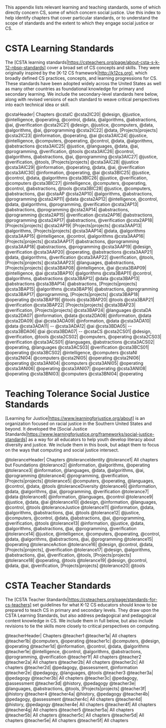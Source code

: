 This appendix lists relevant learning and teaching standards, some of which directly concern CS, some of which concern social justice. Use this index to help identify chapters that cover particular standards, or to understand the scope of standards and the extent to which they engage social justice or CS.


# CSTA Learning Standards

The [CSTA learning standards|https://csteachers.org/page/about-csta-s-k-12-nbsp-standards] cover a broad set of CS concepts and skills. They were originally inspired by the [K-12 CS framework|http://k12cs.org], which broadly defined CS practices, concepts, and learning progressions for CS. These standards have been adopted widely across the United States as well as many other countries as foundational knowledge for primary and secondary learning. We include the secondary-level standards here below, along with revised versions of each standard to weave critical perspectives into each technical idea or skill.

@cstaHeader| Chapters
@cstaIC
@csta2IC20| @design, @justice, @intelligence, @operating, @control, @data, @algorithms, @abstractions, @ai, @verification
@csta2IC21| @design, @justice, @computers, @data, @algorithms, @ai, @programming
@csta2IC22| @data, [Projects|projects]
@csta2IC23| @information, @operating, @ai
@csta3AIC24| @justice, @intelligence, @computers, @operating, @control, @data, @algorithms, @abstractions
@csta3AIC25| @justice, @languages, @data, @ai, @programming, @verification, @tools
@csta3AIC26| @control, @algorithms, @abstractions, @ai, @programming
@csta3AIC27| @justice, @verification, @tools, [Projects|projects]
@csta3AIC28| @justice
@csta3AIC29| @information, @operating, @data, @ai, @verification
@csta3AIC30| @information, @operating, @ai
@csta3BIC25| @justice, @control, @data, @algorithms
@csta3BIC26| @justice, @verification, @computers
@csta3BIC27| @intelligence, @computers, @operating, @control, @abstractions, @tools
@csta3BIC28| @justice, @computers, @abstractions, @ai
@cstaAP
@csta2AP10| @algorithms, @abstractions, @programming
@csta2AP11| @data
@csta2AP12| @intelligence, @control, @data, @algorithms, @programming, @verification
@csta2AP13| @abstractions, @programming
@csta2AP14| @abstractions, @programming
@csta2AP15| @verification
@csta2AP16| @abstractions, @programming
@csta2AP17| @abstractions, @verification
@csta2AP18| [Projects|projects]
@csta2AP19| [Projects|projects]
@csta3AAP13| @algorithms, [Projects|projects]
@csta3AAP14| @data, @algorithms
@csta3AAP15| @intelligence, @control, @algorithms
@csta3AAP16| [Projects|projects]
@csta3AAP17| @abstractions, @programming
@csta3AAP18| @abstractions, @programming
@csta3AAP19| @design, @verification
@csta3AAP20| @operating, @abstractions
@csta3AAP21| @data, @algorithms, @verification
@csta3AAP22| @verification, @tools, [Projects|projects]
@csta3AAP23| @languages, @abstractions, [Projects|projects]
@csta3BAP08| @intelligence, @ai
@csta3BAP09| @intelligence, @ai
@csta3BAP10| @algorithms
@csta3BAP11| @control, @algorithms, @abstractions
@csta3BAP12| @data
@csta3BAP13| @abstractions
@csta3BAP14| @abstractions, [Projects|projects]
@csta3BAP15| @algorithms
@csta3BAP16| @abstractions, @programming
@csta3BAP17| @programming, [Projects|projects]
@csta3BAP18| @operating
@csta3BAP19| @tools
@csta3BAP20| @tools
@csta3BAP21| @verification
@csta3BAP22| [Projects|projects]
@csta3BAP23| @verification, [Projects|projects]
@csta3BAP24| @languages
@cstaDA
@csta2DA07| @information, @data
@csta2DA08| @information, @data
@csta2DA09| @ai
@csta3ADA09| @information, @data
@csta3ADA10| @data
@csta3ADA11| --
@csta3ADA12| @ai
@csta3BDA05| --
@csta3BDA06| @ai
@csta3BDA07| --
@cstaCS
@csta2CS01| @design, @verification, @tools
@csta2CS02| @computers, @operating
@csta2CS03| @verification
@csta3ACS01| @languages, @abstractions
@csta3ACS02| @operating, @languages
@csta3ACS03| @verification
@csta3BCS01| @operating
@csta3BCS02| @intelligence, @computers
@cstaNI
@csta2NI04| @computers
@csta2NI05| @operating
@csta2NI06| @operating
@csta3ANI04| @computers
@csta3ANI05| @operating
@csta3ANI06| @operating
@csta3ANI07| @operating
@csta3ANI08| @operating
@csta3BNI03| @computers
@csta3BNI04| @operating

# Teaching Tolerance Social Justice Standards

[Learning for Justice|https://www.learningforjustice.org/about] is an organization focused on racial justice in the Southern United States and beyond. It developed the [Social Justice Standards|https://www.learningforjustice.org/frameworks/social-justice-standards] as a way for all educators to help youth develop literacy about diversity and justice. We include them in this book, but adapt them to focus on the ways that computing and social justice intersect.

@toleranceHeader| Chapters
@toleranceIdentity
@tolerance1| All chapters but Foundations
@tolerance2| @information, @algorithms, @operating
@tolerance3| @information, @languages, @data, @algorithms, @ai, @programming
@tolerance4| @programming, @verification, [Projects|projects]
@tolerance5| @computers, @operating, @languages, @control, @data, @tools
@toleranceDiversity
@tolerance6| @information, @data, @algorithms, @ai, @programming, @verification
@tolerance7| @data
@tolerance8| @information, @languages, @control
@tolerance9| @justice, @data, @ai
@tolerance10| @design, @information, @languages, @control, @tools
@toleranceJustice
@tolerance11| @information, @data, @algorithms, @abstractions, @ai, @tools
@tolerance12| @justice, @computers, @control, @data, @abstractions, @ai, @programming, @verification, @tools
@tolerance13| @information, @justice, @data, @algorithms, @abstractions, @ai, @programming, @verification
@tolerance14| @justice, @intelligence, @computers, @operating, @control, @data, @algorithms, @abstractions, @ai, @programming
@tolerance15| @operating
@toleranceAction
@tolerance16| @design, @control, @data, [Projects|projects], @verification
@tolerance17| @design, @algorithms, @abstractions, @ai, @verification, @tools, [Projects|projects]
@tolerance18| @operating, @tools
@tolerance19| @design, @control, @data, @ai, @verification, [Projects|projects]
@tolerance20| @tools

# CSTA Teacher Standards

The [CSTA Teacher Standards|https://csteachers.org/page/standards-for-cs-teachers] set guidelines for what K-12 CS educators should know to be prepared to teach CS in primary and secondary levels. They draw upon the CSTA Learning Standards, but also address pedagogical and pedagogical content knowledge in CS. We include them in full below, but also include revisions to tie the skills more closely to critical perspectives on computing.

@teacherHeader| Chapters
@teacher1
@teacher1a| All chapters
@teacher1b| @computers, @operating
@teacher1c| @computers, @design, @operating
@teacher1d| @information, @control, @data, @algorithms
@teacher1e| @intelligence, @control, @algorithms, @abstractions, @programming, @verification
@teacher1f| All chapters
@teacher2
@teacher2a| All chapters
@teacher2b| All chapters
@teacher2c| All chapters
@teacher2d| @pedagogy, @assessment, @information
@teacher2e| @pedagogy, @languages, @tools
@teacher3
@teacher3a| @pedagogy
@teacher3b| All chapters
@teacher3c| @pedagogy, @assessment
@teacher3d| @history, @pedagogy
@teacher3e| @languages, @abstractions, @tools, [Projects|projects]
@teacher3f| @history
@teacher4
@teacher4a| @history, @pedagogy
@teacher4b| @pedagogy, @assessment
@teacher4c| All chapters
@teacher4d| @history, @pedagogy
@teacher4e| All chapters
@teacher4f| All chapters
@teacher4g| All chapters
@teacher5
@teacher5a| All chapters
@teacher5b| All chapters
@teacher5c| All chapters
@teacher5d| All chapters
@teacher5e| All chapters
@teacher5f| All chapters